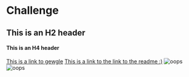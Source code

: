 # Challenge
## This is an H2 header
#### This is an H4 header
[This is a link to gewgle](https://www.google.com)
[This is a link to the link to the readme :)](../blob/master/LICENSE)
![oops](../master/mole-rat.jpg "Mole Rat with some nice hair:)")
![oops](https://i.pinimg.com/originals/b9/c3/8c/b9c38c65acdc0ba9845d0a2db95223cc.jpg "Hairless cat with some nice hair:)")
